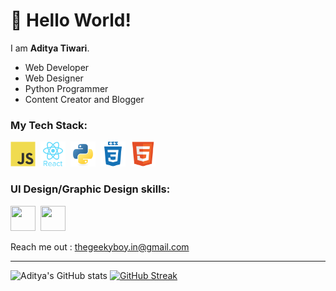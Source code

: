 # 👋 Hello World!

I am __Aditya Tiwari__.
 - Web Developer
 - Web Designer
 - Python Programmer
 - Content Creator and Blogger

### My Tech Stack:
<div>
  
  <img src="https://github.com/devicons/devicon/blob/master/icons/javascript/javascript-original.svg" title="JavaScript" alt="JavaScript" width="40" height="40"/>&nbsp;
  <img src="https://github.com/devicons/devicon/blob/master/icons/react/react-original-wordmark.svg" title="React" alt="React" width="40" height="40"/>&nbsp;
  <img src="https://github.com/devicons/devicon/blob/master/icons/python/python-original.svg" title="Python" alt="Python" width="40" height="40"/>&nbsp;
  <img src="https://github.com/devicons/devicon/blob/master/icons/css3/css3-plain-wordmark.svg"  title="CSS3" alt="CSS" width="40" height="40"/>&nbsp;
  <img src="https://github.com/devicons/devicon/blob/master/icons/html5/html5-original.svg" title="HTML5" alt="HTML" width="40" height="40"/>&nbsp;

</div>

### UI Design/Graphic Design skills:
  <img src="https://cdn.jsdelivr.net/gh/devicons/devicon/icons/canva/canva-original.svg" width="40" height="40"/>&nbsp;
  <img src="https://cdn.jsdelivr.net/gh/devicons/devicon/icons/figma/figma-original.svg" width="40" height="40"/>&nbsp;
  

Reach me out : thegeekyboy.in@gmail.com

---

![Aditya's GitHub stats](https://github-readme-stats.vercel.app/api?username=thegeekyb0y&show_icons=true&theme=chartreuse-dark) 
[![GitHub Streak](http://github-readme-streak-stats.herokuapp.com?user=thegeekyb0y&theme=github-dark&date_format=M%20j%5B%2C%20Y%5D)](https://git.io/streak-stats)
